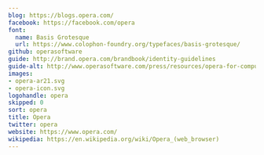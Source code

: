 ```yaml
---
blog: https://blogs.opera.com/
facebook: https://facebook.com/opera
font:
  name: Basis Grotesque
  url: https://www.colophon-foundry.org/typefaces/basis-grotesque/
github: operasoftware
guide: http://brand.opera.com/brandbook/identity-guidelines
guide-alt: http://www.operasoftware.com/press/resources/opera-for-computers
images:
- opera-ar21.svg
- opera-icon.svg
logohandle: opera
skipped: 0
sort: opera
title: Opera
twitter: opera
website: https://www.opera.com/
wikipedia: https://en.wikipedia.org/wiki/Opera_(web_browser)
---
```

